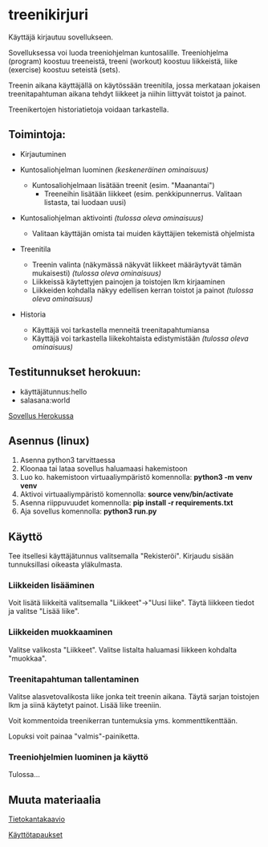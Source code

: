 # treenikirjuri

Käyttäjä kirjautuu sovellukseen. 

Sovelluksessa voi luoda treeniohjelman kuntosalille. Treeniohjelma (program) koostuu treeneistä, treeni (workout) koostuu liikkeistä, liike (exercise) koostuu seteistä (sets).

Treenin aikana käyttäjällä on käytössään treenitila, jossa merkataan jokaisen treenitapahtuman aikana tehdyt liikkeet ja niihin liittyvät toistot ja painot.

Treenikertojen historiatietoja voidaan tarkastella.

## Toimintoja:

* Kirjautuminen
- Kuntosaliohjelman luominen *(keskeneräinen ominaisuus)*
	* Kuntosaliohjelmaan lisätään treenit (esim. "Maanantai")
		* Treeneihin lisätään liikkeet (esim. penkkipunnerrus. Valitaan listasta, tai luodaan uusi)

- Kuntosaliohjelman aktivointi *(tulossa oleva ominaisuus)*
	* Valitaan käyttäjän omista tai muiden käyttäjien tekemistä ohjelmista

- Treenitila
	* Treenin valinta (näkymässä näkyvät liikkeet määräytyvät tämän mukaisesti) *(tulossa oleva ominaisuus)*
	* Liikkeissä käytettyjen painojen ja toistojen lkm kirjaaminen
	* Liikkeiden kohdalla näkyy edellisen kerran toistot ja painot *(tulossa oleva ominaisuus)*

- Historia
	* Käyttäjä voi tarkastella menneitä treenitapahtumiansa
	* Käyttäjä voi tarkastella liikekohtaista edistymistään *(tulossa oleva ominaisuus)*

## Testitunnukset herokuun:
* käyttäjätunnus:hello
* salasana:world

[Sovellus Herokussa](https://treenikirjuri.herokuapp.com/)

## Asennus (linux)
1. Asenna python3 tarvittaessa
2. Kloonaa tai lataa sovellus haluamaasi hakemistoon
3. Luo ko. hakemistoon virtuaaliympäristö komennolla: **python3 -m venv venv**
4. Aktivoi virtuaaliympäristö komennolla: **source venv/bin/activate**
5. Asenna riippuvuudet komennolla: **pip install -r requirements.txt**
6. Aja sovellus komennolla: **python3 run.py**


## Käyttö

Tee itsellesi käyttäjätunnus valitsemalla "Rekisteröi". Kirjaudu sisään tunnuksillasi oikeasta yläkulmasta.

### Liikkeiden lisääminen
Voit lisätä liikkeitä valitsemalla "Liikkeet"->"Uusi liike". Täytä liikkeen tiedot ja valitse "Lisää liike".

### Liikkeiden muokkaaminen
Valitse valikosta "Liikkeet". Valitse listalta haluamasi liikkeen kohdalta "muokkaa".

### Treenitapahtuman tallentaminen
Valitse alasvetovalikosta liike jonka teit treenin aikana. Täytä sarjan toistojen lkm ja siinä käytetyt painot. Lisää liike treeniin.

Voit kommentoida treenikerran tuntemuksia yms. kommenttikenttään.

Lopuksi voit painaa "valmis"-painiketta.

### Treeniohjelmien luominen ja käyttö
Tulossa...

## Muuta materiaalia
[Tietokantakaavio](../master/documentation/dbdiagram.png)

[Käyttötapaukset](../master/documentation/usecases.md)



